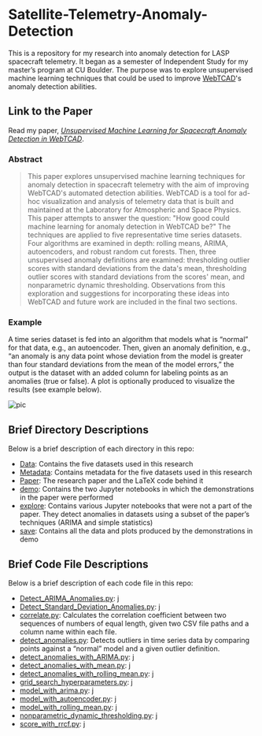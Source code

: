 # Satellite-Telemetry-Anomaly-Detection
This is a repository for my research into anomaly detection for LASP spacecraft telemetry. It began as a semester of Independent Study for my master’s program at CU Boulder. The purpose was to explore unsupervised machine learning techniques that could be used to improve [WebTCAD](http://lasp.colorado.edu/home/mission-ops-data/tools-and-technologies/webtcad/)'s anomaly detection abilities.

## Link to the Paper
Read my paper, [_Unsupervised Machine Learning for Spacecraft Anomaly Detection in WebTCAD_](https://github.com/sapols/Satellite-Telemetry-Anomaly-Detection/blob/master/Paper/Unsupervised%20Machine%20Learning%20for%20Spacecraft%20Anomaly%20Detection%20in%20WebTCAD.pdf).

### Abstract
> This paper explores unsupervised machine learning techniques for anomaly detection in spacecraft telemetry with the aim of improving WebTCAD's automated detection abilities. WebTCAD is a tool for ad-hoc visualization and analysis of telemetry data that is built and maintained at the Laboratory for Atmospheric and Space Physics. This paper attempts to answer the question: "How good could machine learning for anomaly detection in WebTCAD be?" The techniques are applied to five representative time series datasets. Four algorithms are examined in depth: rolling means, ARIMA, autoencoders, and robust random cut forests. Then, three unsupervised anomaly definitions are examined: thresholding outlier scores with standard deviations from the data's mean, thresholding outlier scores with standard deviations from the scores' mean, and nonparametric dynamic thresholding. Observations from this exploration and suggestions for incorporating these ideas into WebTCAD and future work are included in the final two sections.

### Example 
A time series dataset is fed into an algorithm that models what is “normal” for that data, e.g., an autoencoder. Then, given an anomaly definition, e.g., “an anomaly is any data point whose deviation from the model is greater than four standard deviations from the mean of the model errors,” the output is the dataset with an added column for labeling points as an anomalies (true or false). A plot is optionally produced to visualize the results (see example below).

![pic](https://github.com/sapols/Satellite-Telemetry-Anomaly-Detection/blob/master/save/datasets/WheelTemperature/autoencoder/plots/50%20percent/WheelTemperature_autoencoder_half_outliers_from_error_mean.png)

## Brief Directory Descriptions

Below is a brief description of each directory in this repo:
 - [Data](https://github.com/sapols/Satellite-Telemetry-Anomaly-Detection/tree/master/Data): Contains the five datasets used in this research 
 - [Metadata](https://github.com/sapols/Satellite-Telemetry-Anomaly-Detection/tree/master/Metadata): Contains metadata for the five datasets used in this research 
 - [Paper](https://github.com/sapols/Satellite-Telemetry-Anomaly-Detection/tree/master/Paper): The research paper and the LaTeX code behind it
 - [demo](https://github.com/sapols/Satellite-Telemetry-Anomaly-Detection/tree/master/demo): Contains the two Jupyter notebooks in which the demonstrations in the paper were performed 
 - [explore](https://github.com/sapols/Satellite-Telemetry-Anomaly-Detection/tree/master/explore): Contains various Jupyter notebooks that were not a part of the paper. They detect anomalies in datasets using a subset of the paper’s techniques (ARIMA and simple statistics)
 - [save](https://github.com/sapols/Satellite-Telemetry-Anomaly-Detection/tree/master/save): Contains all the data and plots produced by the demonstrations in demo

## Brief Code File Descriptions
Below is a brief description of each code file in this repo:
 - [Detect_ARIMA_Anomalies.py](https://github.com/sapols/Satellite-Telemetry-Anomaly-Detection/blob/master/Detect_ARIMA_Anomalies.py): j
 - [Detect_Standard_Deviation_Anomalies.py](https://github.com/sapols/Satellite-Telemetry-Anomaly-Detection/blob/master/Detect_Standard_Deviation_Anomalies.py): j
 - [correlate.py](https://github.com/sapols/Satellite-Telemetry-Anomaly-Detection/blob/master/correlate.py): Calculates the correlation coefficient between two sequences of numbers of equal length, given two CSV file paths and a column name within each file.
 - [detect_anomalies.py](https://github.com/sapols/Satellite-Telemetry-Anomaly-Detection/blob/master/detect_anomalies.py): Detects outliers in time series data by comparing points against a “normal” model and a given outlier definition.
 - [detect_anomalies_with_ARIMA.py](https://github.com/sapols/Satellite-Telemetry-Anomaly-Detection/blob/master/detect_anomalies_with_ARIMA.py): j
 - [detect_anomalies_with_mean.py](https://github.com/sapols/Satellite-Telemetry-Anomaly-Detection/blob/master/detect_anomalies_with_mean.py): j
 - [detect_anomalies_with_rolling_mean.py](https://github.com/sapols/Satellite-Telemetry-Anomaly-Detection/blob/master/detect_anomalies_with_rolling_mean.py): j
 - [grid_search_hyperparameters.py](https://github.com/sapols/Satellite-Telemetry-Anomaly-Detection/blob/master/grid_search_hyperparameters.py): j
 - [model_with_arima.py](https://github.com/sapols/Satellite-Telemetry-Anomaly-Detection/blob/master/model_with_arima.py): j
 - [model_with_autoencoder.py](https://github.com/sapols/Satellite-Telemetry-Anomaly-Detection/blob/master/model_with_autoencoder.py): j
 - [model_with_rolling_mean.py](https://github.com/sapols/Satellite-Telemetry-Anomaly-Detection/blob/master/model_with_rolling_mean.py): j
 - [nonparametric_dynamic_thresholding.py](https://github.com/sapols/Satellite-Telemetry-Anomaly-Detection/blob/master/nonparametric_dynamic_thresholding.py): j
 - [score_with_rrcf.py](https://github.com/sapols/Satellite-Telemetry-Anomaly-Detection/blob/master/score_with_rrcf.py): j
